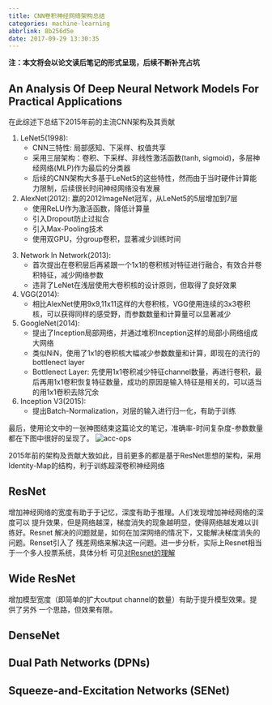 ```yaml
---
title: CNN卷积神经网络架构总结
categories: machine-learning
abbrlink: 8b256d5e
date: 2017-09-29 13:30:35
---
```


**注：本文将会以论文读后笔记的形式呈现，后续不断补充占坑**

## An Analysis Of Deep Neural Network Models For Practical Applications

在此综述下总结下2015年前的主流CNN架构及其贡献

1. LeNet5(1998):
    * CNN三特性: 局部感知、下采样、权值共享
    * 采用三层架构：卷积、下采样、非线性激活函数(tanh, sigmoid)，多层神经网络(MLP)作为最后的分类器
    * 后续的CNN架构大多基于LeNet5的这些特性，然而由于当时硬件计算能力限制，后续很长时间神经网络没有发展
2. AlexNet(2012): 赢的2012ImageNet冠军，从LeNet5的5层增加到7层
    * 使用ReLU作为激活函数，降低计算量
    * 引入Dropout防止过拟合
    * 引入Max-Pooling技术
    * 使用双GPU，分group卷积，显著减少训练时间
<!-- more -->
3. Network In Network(2013):
    * 首次提出在卷积层后再紧跟一个1x1的卷积核对特征进行融合，有效合并卷积特征，减少网络参数
    * 违背了LeNet在浅层使用大卷积核的设计原则，但取得了良好效果
4. VGG(2014):
    * 相比AlexNet使用9x9,11x11这样的大卷积核，VGG使用连续的3x3卷积核，可以获得同样的感受野，而参数数量和计算量可以显著减少
5. GoogleNet(2014):
    * 提出了Inception局部网络，并通过堆积Inception这样的局部小网络组成大网络
    * 类似NiN，使用了1x1的卷积核大幅减少参数数量和计算，即现在的流行的bottlenect layer
    * Bottlenect Layer: 先使用1x1卷积减少特征channel数量，再进行卷积，最后再用1x1卷积恢复特征数量，成功的原因是输入特征是相关的，可以适当的用1x1卷积去除冗余
6. Inception V3(2015):
    * 提出Batch-Normalization，对层的输入进行归一化，有助于训练

最后，使用论文中的一张神图结束这篇论文的笔记，准确率-时间复杂度-参数数量都在下图中很好的呈现了。
![acc-ops](/images/acc_vs_net_vs_ops.png)

2015年前的架构及贡献大致如此，目前更多的都是基于ResNet思想的架构，采用Identity-Map的结构，利于训练超深卷积神经网络

## ResNet
增加神经网络的宽度有助于于记忆，深度有助于推理。人们发现增加神经网络的深度可以
提升效果，但是网络越深，梯度消失的现象越明显，使得网络越发难以训练好。Resnet
解决的问题就是，如何在加深网络的情况下，又能解决梯度消失的问题。Renset引入了
残差网络来解决这一问题。进一步分析，实际上Resnet相当于一个多人投票系统，具体分析
可见[对Resnet的理解](http://blog.csdn.net/buyi_shizi/article/details/53336192)

## Wide ResNet
增加模型宽度（即简单的扩大output channel的数量）有助于提升模型效果。提供了另外
一个思路，但效果有限。

## DenseNet

## Dual Path Networks (DPNs)

## Squeeze-and-Excitation Networks (SENet)
